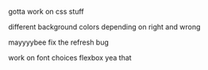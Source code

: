 gotta work on css stuff

different background colors depending on right and wrong

mayyyybee fix the refresh bug

work on font choices
flexbox
yea
that